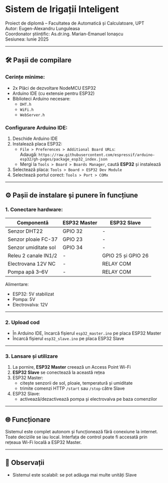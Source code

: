 
# Sistem de Irigații Inteligent

Proiect de diplomă – Facultatea de Automatică și Calculatoare, UPT  
Autor: Eugen-Alexandru Lunguleasa  
Coordonator științific: As.dr.ing. Marian-Emanuel Ionașcu  
Sesiunea: Iunie 2025

---

## 🛠️ Pașii de compilare

### Cerințe minime:
- 2x Plăci de dezvoltare NodeMCU ESP32
- Arduino IDE (cu extensie pentru ESP32)
- Biblioteci Arduino necesare:
  - `DHT.h`
  - `WiFi.h`
  - `WebServer.h`

### Configurare Arduino IDE:
1. Deschide Arduino IDE
2. Instalează placa ESP32:
   - `File > Preferences > Additional Board URLs`:  
     Adaugă: `https://raw.githubusercontent.com/espressif/arduino-esp32/gh-pages/package_esp32_index.json`
   - Mergi la `Tools > Board > Boards Manager`, caută **ESP32** și instalează
3. Selectează placa: `Tools > Board > ESP32 Dev Module`
4. Selectează portul corect: `Tools > Port > COMx`

---

## ⚙️ Pașii de instalare și punere în funcțiune

### 1. Conectare hardware:

| Componentă               | ESP32 Master         | ESP32 Slave          |
|--------------------------|----------------------|----------------------|
| Senzor DHT22             | GPIO 32              | -                    |
| Senzor ploaie FC-37      | GPIO 23              | -                    |
| Senzor umiditate sol     | GPIO 34              | -                    |
| Releu 2 canale IN1/2     | -                    | GPIO 25 și GPIO 26   |
| Electrovana 12V NC       | -                    | RELAY COM            |
| Pompa apă 3–6V           | -                    | RELAY COM            |

Alimentare:
- ESP32: 5V stabilizat
- Pompa: 5V
- Electrovalva: 12V

---

### 2. Upload cod

- În Arduino IDE, încarcă fișierul `esp32_master.ino` pe placa ESP32 Master
- Încarcă fișierul `esp32_slave.ino` pe placa ESP32 Slave

---

### 3. Lansare și utilizare

1. La pornire, **ESP32 Master** creează un Access Point Wi-Fi
2. **ESP32 Slave** se conectează la această rețea
3. ESP32 Master:
   - citește senzorii de sol, ploaie, temperatură și umiditate
   - trimite comenzi HTTP `/start` sau `/stop` către Slave
4. ESP32 Slave:
   - activează/dezactivează pompa și electrovalva pe baza comenzilor

---

## 🌐 Funcționare

Sistemul este complet autonom și funcționează fără conexiune la internet. Toate deciziile se iau local. Interfața de control poate fi accesată prin rețeaua Wi-Fi locală a ESP32 Master.

---

## 📌 Observații

- Sistemul este scalabil: se pot adăuga mai multe unități Slave
